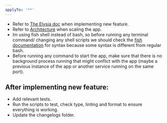 ```yaml
---
applyTo: '**'
---
```


- Refer to [The Elysia doc](./elysia.doc.md) when implementing new feature.
- Refer to [Architecture](../../changelogs/ARCHITECTURE.md) when scaling the app.
- Im using fish shell instead of bash, so before running any terminal command/ changing any shell scripts we should check the [fish documentation](./fish.doc.md) for syntax because some syntax is different from regular bash.
- Before running any command to start the app, make sure that there is no background process running that might conflict with the app (maybe a previous instance of the app or another service running on the same port).

## After implementing new feature:

- Add relevant tests.
- Run the scripts to test, check type, linting and format to ensure everything is working.
- Update the changelogs folder.
